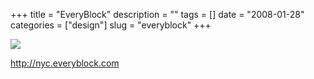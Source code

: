 +++
title = "EveryBlock"
description = ""
tags = []
date = "2008-01-28"
categories = ["design"]
slug = "everyblock"
+++


 

  <div id="screens-thumbs" class="clearfix">
    <div class="txt-center" id="design-submission"><a href="http://nyc.everyblock.com/"><img id='bluga-thumbnail-1045' class='bluga-thumbnail large' src='//konigi.com/media/bluga/
wt47f281d714cc6_0.jpg'/></a></div>  
  </div>   
<p><a href="http://nyc.everyblock.com/">http://nyc.everyblock.com</a></p>




